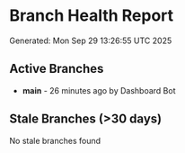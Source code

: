 # Branch Health Report
Generated: Mon Sep 29 13:26:55 UTC 2025

## Active Branches
- **main** - 26 minutes ago by Dashboard Bot

## Stale Branches (>30 days)
No stale branches found
